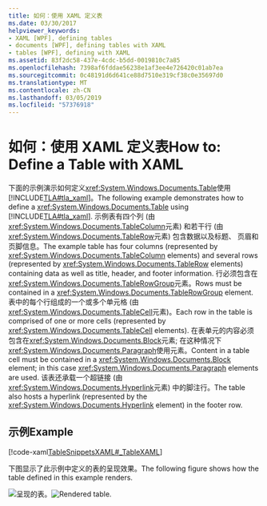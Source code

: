 ```yaml
---
title: 如何：使用 XAML 定义表
ms.date: 03/30/2017
helpviewer_keywords:
- XAML [WPF], defining tables
- documents [WPF], defining tables with XAML
- tables [WPF], defining with XAML
ms.assetid: 83f2dc58-437e-4cdc-b5dd-0019810c7a85
ms.openlocfilehash: 7398af6fddae56238e1af3ee4e726420c01ab7ea
ms.sourcegitcommit: 0c48191d6d641ce88d7510e319cf38c0e35697d0
ms.translationtype: MT
ms.contentlocale: zh-CN
ms.lasthandoff: 03/05/2019
ms.locfileid: "57376918"
---
```

# <a name="how-to-define-a-table-with-xaml"></a><span data-ttu-id="89403-102">如何：使用 XAML 定义表</span><span class="sxs-lookup"><span data-stu-id="89403-102">How to: Define a Table with XAML</span></span>
<span data-ttu-id="89403-103">下面的示例演示如何定义<xref:System.Windows.Documents.Table>使用[!INCLUDE[TLA#tla_xaml](../../../../includes/tlasharptla-xaml-md.md)]。</span><span class="sxs-lookup"><span data-stu-id="89403-103">The following example demonstrates how to define a <xref:System.Windows.Documents.Table> using [!INCLUDE[TLA#tla_xaml](../../../../includes/tlasharptla-xaml-md.md)].</span></span>  <span data-ttu-id="89403-104">示例表有四个列 (由<xref:System.Windows.Documents.TableColumn>元素) 和若干行 (由<xref:System.Windows.Documents.TableRow>元素) 包含数据以及标题、 页眉和页脚信息。</span><span class="sxs-lookup"><span data-stu-id="89403-104">The example table has four columns (represented by <xref:System.Windows.Documents.TableColumn> elements) and several rows (represented by <xref:System.Windows.Documents.TableRow> elements) containing data as well as title, header, and footer information.</span></span>  <span data-ttu-id="89403-105">行必须包含在<xref:System.Windows.Documents.TableRowGroup>元素。</span><span class="sxs-lookup"><span data-stu-id="89403-105">Rows must be contained in a <xref:System.Windows.Documents.TableRowGroup> element.</span></span>  <span data-ttu-id="89403-106">表中的每个行组成的一个或多个单元格 (由<xref:System.Windows.Documents.TableCell>元素)。</span><span class="sxs-lookup"><span data-stu-id="89403-106">Each row in the table is comprised of one or more cells (represented by <xref:System.Windows.Documents.TableCell> elements).</span></span>  <span data-ttu-id="89403-107">在表单元的内容必须包含在<xref:System.Windows.Documents.Block>元素; 在这种情况下<xref:System.Windows.Documents.Paragraph>使用元素。</span><span class="sxs-lookup"><span data-stu-id="89403-107">Content in a table cell must be contained in a <xref:System.Windows.Documents.Block> element; in this case <xref:System.Windows.Documents.Paragraph> elements are used.</span></span>  <span data-ttu-id="89403-108">该表还承载一个超链接 (由<xref:System.Windows.Documents.Hyperlink>元素) 中的脚注行。</span><span class="sxs-lookup"><span data-stu-id="89403-108">The table also hosts a hyperlink (represented by the <xref:System.Windows.Documents.Hyperlink> element) in the footer row.</span></span>  
  
## <a name="example"></a><span data-ttu-id="89403-109">示例</span><span class="sxs-lookup"><span data-stu-id="89403-109">Example</span></span>  
 [!code-xaml[TableSnippetsXAML#_TableXAML](~/samples/snippets/csharp/VS_Snippets_Wpf/TableSnippetsXAML/CS/Window1.xaml#_tablexaml)]  
  
 <span data-ttu-id="89403-110">下图显示了此示例中定义的表的呈现效果。</span><span class="sxs-lookup"><span data-stu-id="89403-110">The following figure shows how the table defined in this example renders.</span></span>  
  
 <span data-ttu-id="89403-111">![呈现的表。](./media/tableeg.png "TableEG")</span><span class="sxs-lookup"><span data-stu-id="89403-111">![Rendered table.](./media/tableeg.png "TableEG")</span></span>
